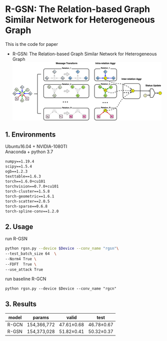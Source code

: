# R-GSN: The Relation-based Graph Similar Network for Heterogeneous Graph
This is the code for paper
- R-GSN: The Relation-based Graph Similar Network for Heterogeneous Graph
![RGSN-General-Paradigm](pics/RGSN-General-Paradigm.png)


## 1. Environments
Ubuntu16.04 + NVIDIA-1080TI \
Anaconda + python 3.7 
```text
numpy==1.19.4
scipy==1.5.4
ogb==1.2.3
texttable==1.6.3
torch==1.6.0+cu101
torchvision==0.7.0+cu101
torch-cluster==1.5.8
torch-geometric==1.6.1
torch-scatter==2.0.5
torch-sparse==0.6.8
torch-spline-conv==1.2.0
```

## 2. Usage

run R-GSN
```bash
python rgsn.py --device $Device --conv_name "rgsn"\
--test_batch_size 64  \
--Norm4 True \
--FDFT  True \
--use_attack True 
```

run baseline R-GCN
```base
python rgsn.py --device $Device --conv_name "rgcn"
```

## 3. Results
| model | params | valid | test|
| ------ | ------ | ------ | ----|
| R-GCN | 154,366,772 | 47.61±0.68 | 46.78±0.67 |
| R-GSN | 154,373,028 | 51.82±0.41 | 50.32±0.37 |